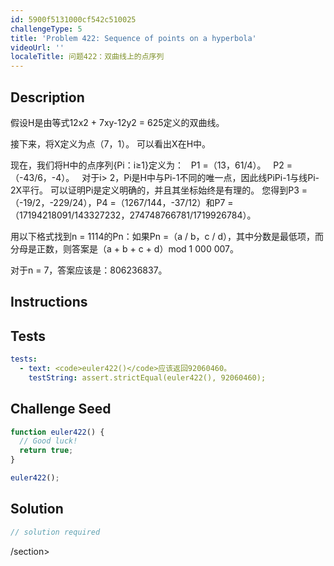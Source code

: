 ```yaml
---
id: 5900f5131000cf542c510025
challengeType: 5
title: 'Problem 422: Sequence of points on a hyperbola'
videoUrl: ''
localeTitle: 问题422：双曲线上的点序列
---
```


## Description
<section id="description">
假设H是由等式12x2 + 7xy-12y2 = 625定义的双曲线。

接下来，将X定义为点（7，1）。 可以看出X在H中。

现在，我们将H中的点序列{Pi：i≥1}定义为：
  P1 =（13，61/4）。
  P2 =（-43/6，-4）。
  对于i> 2，Pi是H中与Pi-1不同的唯一点，因此线PiPi-1与线Pi-2X平行。 可以证明Pi是定义明确的，并且其坐标始终是有理的。
您得到P3 =（-19/2，-229/24），P4 =（1267/144，-37/12）和P7 =（17194218091/143327232，274748766781/1719926784）。

用以下格式找到n = 1114的Pn：如果Pn =（a / b，c / d），其中分数是最低项，而分母是正数，则答案是（a + b + c + d）mod 1 000 007。

对于n = 7，答案应该是：806236837。
</section>

## Instructions
<section id="instructions">
</section>

## Tests
<section id='tests'>

```yml
tests:
  - text: <code>euler422()</code>应该返回92060460。
    testString: assert.strictEqual(euler422(), 92060460);

```

</section>

## Challenge Seed
<section id='challengeSeed'>

<div id='js-seed'>

```js
function euler422() {
  // Good luck!
  return true;
}

euler422();

```

</div>



</section>

## Solution
<section id='solution'>

```js
// solution required
```

/section>
